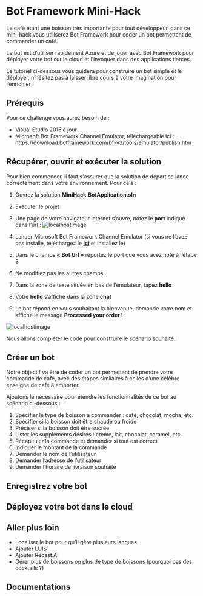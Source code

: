 # Bot Framework Mini-Hack
Le café étant une boisson très importante pour tout développeur, dans ce mini-hack vous utiliserez Bot Framework pour coder un bot permettant de commander un café.

Le but est d’utiliser rapidement Azure et de jouer avec Bot Framework pour déployer votre bot sur le cloud et l’invoquer dans des applications tierces.

Le tutoriel ci-dessous vous guidera pour construire un bot simple et le déployer, n’hésitez pas à laisser libre cours à votre imagination pour l’enrichier !

## Prérequis

Pour ce challenge vous aurez besoin de : 

*	Visual Studio 2015 à jour
*	Microsoft Bot Framework Channel Emulator, téléchargeable ici : https://download.botframework.com/bf-v3/tools/emulator/publish.htm

## Récupérer, ouvrir et exécuter la solution
Pour bien commencer, il faut s'assurer que la solution de départ se lance correctement dans votre environnement. 
Pour cela :

1.  Ouvrez la solution **MiniHack.BotApplication.sln**
2.  Exécuter le projet
3.  Une page de votre navigateur internet s’ouvre, notez le **port** indiqué dans l’url : 
![localhostimage](https://github.com/EdwigeSeminara/Mini-Hacks/blob/master/BotFramework/README_files/localhosturl.PNG)

4.  Lancer Microsoft Bot Framework Channel Emulator (si vous ne l’avez pas installé, téléchargez le **[ici](https://download.botframework.com/bf-v3/tools/emulator/publish.htm)** et installez le)
5.	Dans le champs **« Bot Url »** reportez le port que vous avez noté à l’étape 3
6.	Ne modifiez pas les autres champs
7.	Dans la zone de texte située en bas de l’émulateur, tapez **hello**
8.	Votre **hello** s’affiche dans la zone **chat** 
9.  Le bot répond en vous souhaitant la bienvenue, demande votre nom et affiche le message **Processed your order !** : 

![localhostimage](https://github.com/EdwigeSeminara/Mini-Hacks/blob/master/BotFramework/README_files/debugresult.PNG)

Nous allons compléter le code pour construire le scénario souhaité.

## Créer un bot

Notre objectif va être de coder un bot permettant de prendre votre commande de café, avec des étapes similaires à celles d’une célèbre enseigne de café à emporter.

Ajoutons le nécessaire pour étendre les fonctionnalités de ce bot au scénario ci-dessous :

1.	Spécifier le type de boisson à commander : café, chocolat, mocha, etc.
2.	Spécifier si la boisson doit être chaude ou froide
3.	Préciser si la boisson doit être sucrée
4.	Lister les suppléments désirés : crème, lait, chocolat, caramel, etc.
5.	Récapituler la commande et demander si tout est correct
6.	Indiquer le montant de la commande
7.	Demander le nom de l’utilisateur
8.	Demander l’adresse de l’utilisateur
9.	Demander l’horaire de livraison souhaité

## Enregistrez votre bot

## Déployez votre bot dans le cloud

## Aller plus loin

* Localiser le bot pour qu’il gère plusieurs langues
* Ajouter LUIS
* Ajouter Recast.AI
* Gérer plus de boissons ou plus de type de boissons (pourquoi pas des cocktails ?)

## Documentations

